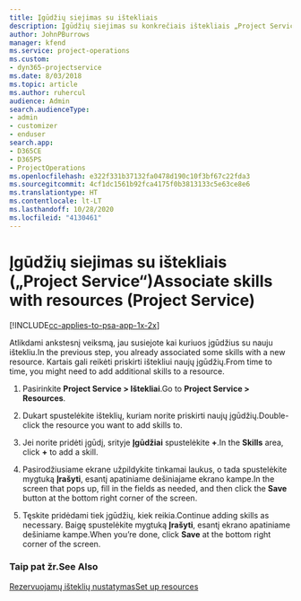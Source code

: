 ```yaml
---
title: Įgūdžių siejimas su ištekliais
description: Įgūdžių siejimas su konkrečiais ištekliais „Project Service“
author: JohnPBurrows
manager: kfend
ms.service: project-operations
ms.custom:
- dyn365-projectservice
ms.date: 8/03/2018
ms.topic: article
ms.author: ruhercul
audience: Admin
search.audienceType:
- admin
- customizer
- enduser
search.app:
- D365CE
- D365PS
- ProjectOperations
ms.openlocfilehash: e322f331b37132fa0478d190c10f3bf67c22fda3
ms.sourcegitcommit: 4cf1dc1561b92fca4175f0b3813133c5e63ce8e6
ms.translationtype: HT
ms.contentlocale: lt-LT
ms.lasthandoff: 10/28/2020
ms.locfileid: "4130461"
---
```

# <a name="associate-skills-with-resources-project-service"></a><span data-ttu-id="73806-103">Įgūdžių siejimas su ištekliais („Project Service“)</span><span class="sxs-lookup"><span data-stu-id="73806-103">Associate skills with resources (Project Service)</span></span>

[!INCLUDE[cc-applies-to-psa-app-1x-2x](../includes/cc-applies-to-psa-app-1x-2x.md)]

<span data-ttu-id="73806-104">Atlikdami ankstesnį veiksmą, jau susiejote kai kuriuos įgūdžius su nauju ištekliu.</span><span class="sxs-lookup"><span data-stu-id="73806-104">In the previous step, you already associated some skills with  a new resource.</span></span> <span data-ttu-id="73806-105">Kartais gali reikėti priskirti ištekliui naujų įgūdžių.</span><span class="sxs-lookup"><span data-stu-id="73806-105">From time to time, you might need to add additional skills to a resource.</span></span>  
  
1.  <span data-ttu-id="73806-106">Pasirinkite **Project Service > Ištekliai**.</span><span class="sxs-lookup"><span data-stu-id="73806-106">Go to **Project Service > Resources**.</span></span>  
  
2.  <span data-ttu-id="73806-107">Dukart spustelėkite išteklių, kuriam norite priskirti naujų įgūdžių.</span><span class="sxs-lookup"><span data-stu-id="73806-107">Double-click the resource you want to add skills to.</span></span>  
  
3.  <span data-ttu-id="73806-108">Jei norite pridėti įgūdį, srityje **Įgūdžiai** spustelėkite **+**.</span><span class="sxs-lookup"><span data-stu-id="73806-108">In the **Skills** area, click **+** to add a skill.</span></span>  
  
4.  <span data-ttu-id="73806-109">Pasirodžiusiame ekrane užpildykite tinkamai laukus, o tada spustelėkite mygtuką **Įrašyti**, esantį apatiniame dešiniajame ekrano kampe.</span><span class="sxs-lookup"><span data-stu-id="73806-109">In the screen that pops up, fill in the fields as needed, and then click the **Save** button at the bottom right corner of the screen.</span></span>  
  
5.  <span data-ttu-id="73806-110">Tęskite pridėdami tiek įgūdžių, kiek reikia.</span><span class="sxs-lookup"><span data-stu-id="73806-110">Continue adding skills as necessary.</span></span> <span data-ttu-id="73806-111">Baigę spustelėkite mygtuką **Įrašyti**, esantį ekrano apatiniame dešiniame kampe.</span><span class="sxs-lookup"><span data-stu-id="73806-111">When you’re done, click **Save** at the bottom right corner of the screen.</span></span>  
  
### <a name="see-also"></a><span data-ttu-id="73806-112">Taip pat žr.</span><span class="sxs-lookup"><span data-stu-id="73806-112">See Also</span></span>  
 [<span data-ttu-id="73806-113">Rezervuojamų išteklių nustatymas</span><span class="sxs-lookup"><span data-stu-id="73806-113">Set up resources</span></span>](../psa/set-up-resources.md)
